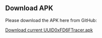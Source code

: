 ## Download APK
Please download the APK here from GitHub:

[Download current UUID0xFD6FTracer.apk](https://github.com/marq24/UUID0xFD6FTracer/releases/tag/0.9.1.10)
